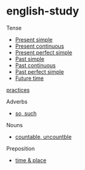 # english-study

Tense

- [Present simple](../tenses/present-simple.md)
- [Present continuous](../tenses/present-continuous.md)
- [Present perfect simple](../tenses/present-perfect-simple.md)
- [Past simple](../tenses/past-simple.md)
- [Past continuous](../tenses/past-continuous.md)
- [Past perfect simple](../tenses/past-perfect-simple.md)
- [Future time](../tenses/future-time.md)

[practices](../tenses/_practice.md)

Adverbs

- [so, such](../adverbs/so-such.md)

Nouns

- [countable, uncountble](../nouns/countable-uncountable.md)

Preposition

- [time & place](../prepositions/time-place.md)

